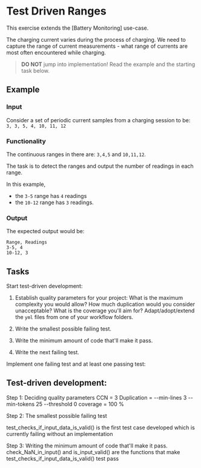 # Test Driven Ranges

This exercise extends the [Battery Monitoring] use-case.

The charging current varies during the process of charging.
We need to capture the range of current measurements -
what range of currents are most often encountered while charging.

> **DO NOT** jump into implementation! Read the example and the starting task below.

## Example

### Input

Consider a set of periodic current samples from a charging session to be:
`3, 3, 5, 4, 10, 11, 12`

### Functionality

The continuous ranges in there are: `3,4,5` and `10,11,12`.

The task is to detect the ranges and
output the number of readings in each range.

In this example,

- the `3-5` range has `4` readings
- the `10-12` range has `3` readings.

### Output

The expected output would be:

```
Range, Readings
3-5, 4
10-12, 3
```

## Tasks

Start test-driven development:

1. Establish quality parameters for your project: What is the maximum complexity you would allow? How much duplication would you consider unacceptable? What is the coverage you'll aim for?
Adapt/adopt/extend the `yml` files from one of your workflow folders.

1. Write the smallest possible failing test.

1. Write the minimum amount of code that'll make it pass.

1. Write the next failing test.

Implement one failing test and at least one passing test:


## Test-driven development:

Step 1: Deciding quality parameters
        CCN = 3
        Duplication = --min-lines 3 --min-tokens 25 --threshold 0
        coverage = 100 %

Step 2: The smallest possible failing test

test_checks_if_input_data_is_valid() is the first test case developed which is currently failing without an implementation

Step 3: Writing the minimum amount of code that'll make it pass.
        check_NaN_in_input() and is_input_valid() are the functions that make test_checks_if_input_data_is_valid() test pass